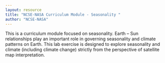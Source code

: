 ```yaml
---
layout: resource
title: "NCSE-NASA Curriculum Module - Seasonality "
author: "NCSE-NASA"
---
```


This is a curriculum module focused on seasonality.  Earth – Sun relationships play an important role in governing seasonality and climate patterns on Earth. This lab exercise is designed to explore seasonality and climate (including climate change) strictly from the perspective of satellite map interpretation.
